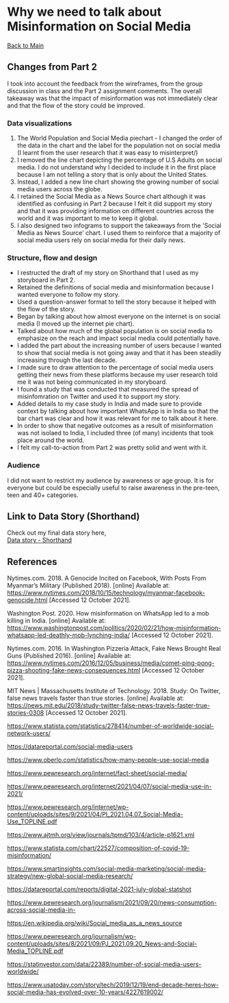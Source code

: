 # Why we need to talk about Misinformation on Social Media
[Back to Main](README.md/)

## Changes from Part 2
I took into account the feedback from the wireframes, from the group discussion in class and the Part 2 assignment comments. 
The overall takeaway was that the impact of misinformation was not immediately clear and that the flow of the story could be improved.

### Data visualizations
1. The World Population and Social Media piechart - I changed the order of the data in the chart and the label for the population not on social media (I learnt from the user research that it was easy to misinterpret/)
2. I removed the line chart depicting the percentage of U.S Adults on social media. I do not understand why I decided to include it in the first place because I am not telling a story that is only about the United States.
3. Instead, I added a new line chart showing the growing number of social media users across the globe.
4. I retained the Social Media as a News Source chart although it was identified as confusing in Part 2 because I felt it did support my story and that it was providing information on different countries across the world and it was important to me to keep it global.
5. I also designed two infograms to support the takeaways from the 'Social Media as News Source' chart. I used them to reinforce that a majority of social media users rely on social media for their daily news.

### Structure, flow and design
* I restructed the draft of my story on Shorthand that I used as my storyboard in Part 2. 
* Retained the definitions of social media and misinformation because I wanted everyone to follow my story.
* Used a question-answer format to tell the story because it helped with the flow of the story.
* Began by talking about how almost everyone on the internet is on social media (I moved up the internet pie chart).
* Talked about how much of the global population is on social media to emphasize on the reach and impact social media could potentially have.
* I added the part about the increasing number of users because I wanted to show that social media is not going away and that it has been steadily increasing through the last decade.
* I made sure to draw attention to the percentage of social media users getting their news from these platforms because my user research told me it was not being communicated in my storyboard.
* I found a study that was conducted that measured the spread of misinfomration on Twitter and used it to support my story.
* Added details to my case study in India and made sure to provide context by talking about how important WhatsApp is in India so that the bar chart was clear and how it was relevant for me to talk about it here.
* In order to show that negative outcomes as a result of misinformation was not isolaed to India, I included three (of many) incidents that took place around the world. 
* I felt my call-to-action from Part 2 was pretty solid and went with it.

### Audience
I did not want to restrict my audience by awareness or age group. It is for everyone but could be especially useful to raise awareness in the pre-teen, teen and 40+ categories. 

## Link to Data Story (Shorthand)
Check out my final data story here, <br/>
[Data story - Shorthand](https://carnegiemellon.shorthandstories.com/misinformation-on-social-media/index.html)

## References
Nytimes.com. 2018. A Genocide Incited on Facebook, With Posts From Myanmar’s Military (Published 2018). [online] Available at: <https://www.nytimes.com/2018/10/15/technology/myanmar-facebook-genocide.html> [Accessed 12 October 2021].

Washington Post. 2020. How misinformation on WhatsApp led to a mob killing in India. [online] Available at: <https://www.washingtonpost.com/politics/2020/02/21/how-misinformation-whatsapp-led-deathly-mob-lynching-india/> [Accessed 12 October 2021].

Nytimes.com. 2016. In Washington Pizzeria Attack, Fake News Brought Real Guns (Published 2016). [online] Available at: <https://www.nytimes.com/2016/12/05/business/media/comet-ping-pong-pizza-shooting-fake-news-consequences.html> [Accessed 12 October 2021].

MIT News | Massachusetts Institute of Technology. 2018. Study: On Twitter, false news travels faster than true stories. [online] Available at: <https://news.mit.edu/2018/study-twitter-false-news-travels-faster-true-stories-0308> [Accessed 12 October 2021].

https://www.statista.com/statistics/278414/number-of-worldwide-social-network-users/

https://datareportal.com/social-media-users

https://www.oberlo.com/statistics/how-many-people-use-social-media

https://www.pewresearch.org/internet/fact-sheet/social-media/

https://www.pewresearch.org/internet/2021/04/07/social-media-use-in-2021/

https://www.pewresearch.org/internet/wp-content/uploads/sites/9/2021/04/PI_2021.04.07_Social-Media-Use_TOPLINE.pdf

https://www.ajtmh.org/view/journals/tpmd/103/4/article-p1621.xml

https://www.statista.com/chart/22527/composition-of-covid-19-misinformation/

https://www.smartinsights.com/social-media-marketing/social-media-strategy/new-global-social-media-research/

https://datareportal.com/reports/digital-2021-july-global-statshot

https://www.pewresearch.org/journalism/2021/09/20/news-consumption-across-social-media-in-

https://en.wikipedia.org/wiki/Social_media_as_a_news_source

https://www.pewresearch.org/journalism/wp-content/uploads/sites/8/2021/09/PJ_2021.09.20_News-and-Social-Media_TOPLINE.pdf

https://statinvestor.com/data/22389/number-of-social-media-users-worldwide/

https://www.usatoday.com/story/tech/2019/12/19/end-decade-heres-how-social-media-has-evolved-over-10-years/4227619002/
